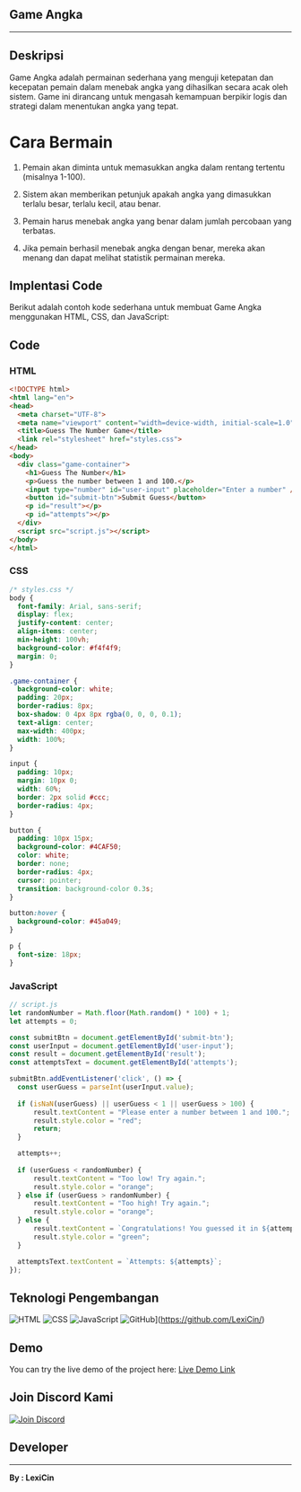 ## Game Angka 
------
## Deskripsi
Game Angka adalah permainan sederhana yang menguji ketepatan dan kecepatan pemain dalam menebak angka yang dihasilkan secara acak oleh sistem. Game ini dirancang untuk mengasah kemampuan berpikir logis dan strategi dalam menentukan angka yang tepat.
# Cara Bermain
1. Pemain akan diminta untuk memasukkan angka dalam rentang tertentu (misalnya 1-100).


2. Sistem akan memberikan petunjuk apakah angka yang dimasukkan terlalu besar, terlalu kecil, atau benar.


3. Pemain harus menebak angka yang benar dalam jumlah percobaan yang terbatas.


4. Jika pemain berhasil menebak angka dengan benar, mereka akan menang dan dapat melihat statistik permainan mereka.

## Implentasi Code 
Berikut adalah contoh kode sederhana untuk membuat Game Angka menggunakan HTML, CSS, dan JavaScript:

 ## Code

### HTML
```html
<!DOCTYPE html>
<html lang="en">
<head>
  <meta charset="UTF-8">
  <meta name="viewport" content="width=device-width, initial-scale=1.0">
  <title>Guess The Number Game</title>
  <link rel="stylesheet" href="styles.css">
</head>
<body>
  <div class="game-container">
    <h1>Guess The Number</h1>
    <p>Guess the number between 1 and 100.</p>
    <input type="number" id="user-input" placeholder="Enter a number" />
    <button id="submit-btn">Submit Guess</button>
    <p id="result"></p>
    <p id="attempts"></p>
  </div>
  <script src="script.js"></script>
</body>
</html>
```

### CSS
```css
/* styles.css */
body {
  font-family: Arial, sans-serif;
  display: flex;
  justify-content: center;
  align-items: center;
  min-height: 100vh;
  background-color: #f4f4f9;
  margin: 0;
}

.game-container {
  background-color: white;
  padding: 20px;
  border-radius: 8px;
  box-shadow: 0 4px 8px rgba(0, 0, 0, 0.1);
  text-align: center;
  max-width: 400px;
  width: 100%;
}

input {
  padding: 10px;
  margin: 10px 0;
  width: 60%;
  border: 2px solid #ccc;
  border-radius: 4px;
}

button {
  padding: 10px 15px;
  background-color: #4CAF50;
  color: white;
  border: none;
  border-radius: 4px;
  cursor: pointer;
  transition: background-color 0.3s;
}

button:hover {
  background-color: #45a049;
}

p {
  font-size: 18px;
}
```

### JavaScript
```js
// script.js
let randomNumber = Math.floor(Math.random() * 100) + 1;
let attempts = 0;

const submitBtn = document.getElementById('submit-btn');
const userInput = document.getElementById('user-input');
const result = document.getElementById('result');
const attemptsText = document.getElementById('attempts');

submitBtn.addEventListener('click', () => {
  const userGuess = parseInt(userInput.value);
    
  if (isNaN(userGuess) || userGuess < 1 || userGuess > 100) {
      result.textContent = "Please enter a number between 1 and 100.";
      result.style.color = "red";
      return;
  }

  attempts++;
  
  if (userGuess < randomNumber) {
      result.textContent = "Too low! Try again.";
      result.style.color = "orange";
  } else if (userGuess > randomNumber) {
      result.textContent = "Too high! Try again.";
      result.style.color = "orange";
  } else {
      result.textContent = `Congratulations! You guessed it in ${attempts} attempts.`;
      result.style.color = "green";
  }

  attemptsText.textContent = `Attempts: ${attempts}`;
});
```

## Teknologi Pengembangan
![HTML](https://img.shields.io/badge/HTML5-%23E34F26.svg?style=for-the-badge&logo=html5&logoColor=white)
![CSS](https://img.shields.io/badge/CSS3-%231572B6.svg?style=for-the-badge&logo=css3&logoColor=white)
![JavaScript](https://img.shields.io/badge/JavaScript-%23F7DF1E.svg?style=for-the-badge&logo=javascript&logoColor=black)
![GitHub](https://img.shields.io/badge/GitHub-%23181717.svg?style=for-the-badge&logo=github&logoColor=white)](https://github.com/LexiCin/)

## Demo
You can try the live demo of the project here: [Live Demo Link](https://lexicin.github.io/Angka.web/)

## Join Discord Kami
[![Join Discord](https://img.shields.io/badge/Join%20our%20Discord-7289DA?style=for-the-badge&logo=discord&logoColor=white)](https://discord.gg/s3A3trH5v8)

 ## Developer
------
**By : LexiCin**

